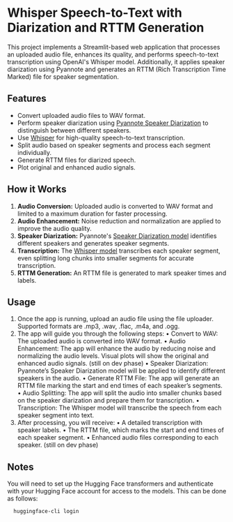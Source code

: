 # Whisper Speech-to-Text with Diarization and RTTM Generation

This project implements a Streamlit-based web application that processes an uploaded audio file, enhances its quality, and performs speech-to-text transcription using OpenAI's Whisper model. Additionally, it applies speaker diarization using Pyannote and generates an RTTM (Rich Transcription Time Marked) file for speaker segmentation.

## Features
- Convert uploaded audio files to WAV format.
- Perform speaker diarization using [Pyannote Speaker Diarization](https://huggingface.co/pyannote/speaker-diarization-3.1) to distinguish between different speakers.
- Use [Whisper](https://huggingface.co/openai/whisper-large-v3) for high-quality speech-to-text transcription.
- Split audio based on speaker segments and process each segment individually.
- Generate RTTM files for diarized speech.
- Plot original and enhanced audio signals.

## How it Works
1. **Audio Conversion:** Uploaded audio is converted to WAV format and limited to a maximum duration for faster processing.
2. **Audio Enhancement:** Noise reduction and normalization are applied to improve the audio quality.
3. **Speaker Diarization:** Pyannote's [Speaker Diarization model](https://huggingface.co/pyannote/speaker-diarization-3.1) identifies different speakers and generates speaker segments.
4. **Transcription:** The [Whisper model](https://huggingface.co/openai/whisper-large-v3) transcribes each speaker segment, even splitting long chunks into smaller segments for accurate transcription.
5. **RTTM Generation:** An RTTM file is generated to mark speaker times and labels.

## Usage
1.	Once the app is running, upload an audio file using the file uploader. Supported formats are .mp3, .wav, .flac, .m4a, and .ogg.
2.	The app will guide you through the following steps:
	•	Convert to WAV: The uploaded audio is converted into WAV format.
	•	Audio Enhancement: The app will enhance the audio by reducing noise and normalizing the audio levels. Visual plots will show the original and enhanced audio signals. (still on dev phase)
	•	Speaker Diarization: Pyannote’s Speaker Diarization model will be applied to identify different speakers in the audio.
	•	Generate RTTM File: The app will generate an RTTM file marking the start and end times of each speaker’s segments.
	•	Audio Splitting: The app will split the audio into smaller chunks based on the speaker diarization and prepare them for transcription.
	•	Transcription: The Whisper model will transcribe the speech from each speaker segment into text.
3.	After processing, you will receive:
	•	A detailed transcription with speaker labels.
	•	The RTTM file, which marks the start and end times of each speaker segment.
	•	Enhanced audio files corresponding to each speaker. (still on dev phase)

 ## Notes
  You will need to set up the Hugging Face transformers and authenticate with your Hugging Face account for access to the models. This can be done as follows:
  ```bash
    huggingface-cli login
